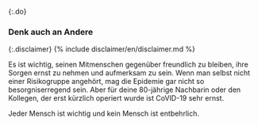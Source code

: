 {:.do}
### Denk auch an Andere

{:.disclaimer}
{% include disclaimer/en/disclaimer.md %}


Es ist wichtig, seinen Mitmenschen gegenüber freundlich zu bleiben, ihre Sorgen ernst zu nehmen und aufmerksam zu sein. Wenn man selbst nicht einer Risikogruppe angehört, mag die Epidemie gar nicht so besorgniserregend sein.
Aber für deine 80-jährige Nachbarin oder den Kollegen, der erst kürzlich operiert wurde ist CoVID-19 sehr ernst.

Jeder Mensch ist wichtig und kein Mensch ist entbehrlich.
